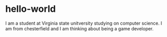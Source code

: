 # hello-world
I am a student at Virginia state unitversity studying on computer science. I am from chesterfield and I am thinking about being a game developer.
